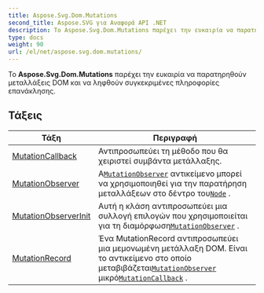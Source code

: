 ```yaml
---
title: Aspose.Svg.Dom.Mutations
second_title: Aspose.SVG για Αναφορά API .NET
description: Το Aspose.Svg.Dom.Mutations παρέχει την ευκαιρία να παρατηρηθούν μεταλλάξεις DOM και να ληφθούν συγκεκριμένες πληροφορίες επανάκλησης.
type: docs
weight: 90
url: /el/net/aspose.svg.dom.mutations/
---
```

Το **Aspose.Svg.Dom.Mutations** παρέχει την ευκαιρία να παρατηρηθούν μεταλλάξεις DOM και να ληφθούν συγκεκριμένες πληροφορίες επανάκλησης.

## Τάξεις

| Τάξη | Περιγραφή |
| --- | --- |
| [MutationCallback](./mutationcallback/) | Αντιπροσωπεύει τη μέθοδο που θα χειριστεί συμβάντα μετάλλαξης. |
| [MutationObserver](./mutationobserver/) | Α[`MutationObserver`](../aspose.svg.dom.mutations/mutationobserver/) αντικείμενο μπορεί να χρησιμοποιηθεί για την παρατήρηση μεταλλάξεων στο δέντρο του[`Node`](../aspose.svg.dom/node/) . |
| [MutationObserverInit](./mutationobserverinit/) | Αυτή η κλάση αντιπροσωπεύει μια συλλογή επιλογών που χρησιμοποιείται για τη διαμόρφωση[`MutationObserver`](../aspose.svg.dom.mutations/mutationobserver/) . |
| [MutationRecord](./mutationrecord/) | Ένα MutationRecord αντιπροσωπεύει μια μεμονωμένη μετάλλαξη DOM. Είναι το αντικείμενο στο οποίο μεταβιβάζεται[`MutationObserver`](../aspose.svg.dom.mutations/mutationobserver/) μικρό[`MutationCallback`](../aspose.svg.dom.mutations/mutationcallback/) . |


